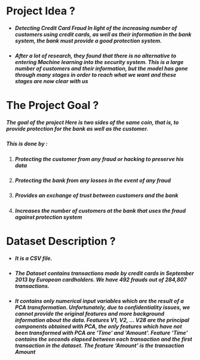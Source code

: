 # Project Idea ?

* ##### Detecting Credit Card Fraud In light of the increasing number of customers using credit cards, as well as their information in the bank system, the bank must provide a good protection system.
* ##### After a lot of research, they found that there is no alternative to entering Machine learning into the security system. This is a large number of customers and their information, but the model has gone through many stages in order to reach what we want and these stages are now clear with us

# The Project Goal ?

##### The goal of the project Here is two sides of the same coin, that is, to provide protection for the bank as well as the customer.

##### This is done by :

1. ##### Protecting the customer from any fraud or hacking to preserve his data
2. ##### Protecting the bank from any losses in the event of any fraud
3. ##### Provides an exchange of trust between customers and the bank
4. ##### Increases the number of customers at the bank that uses the fraud against protection system

# Dataset Description ?

* ##### It is a CSV file.
* ##### The Dataset contains transactions made by credit cards in September 2013 by European cardholders. We have 492 frauds out of 284,807 transactions.
* ##### It contains only numerical input variables which are the result of a PCA transformation. Unfortunately, due to confidentiality issues, we cannot provide the original features and more background information about the data. Features V1, V2, … V28 are the principal components obtained with PCA, the only features which have not been transformed with PCA are 'Time' and 'Amount'. Feature ‘Time’ contains the seconds elapsed between each transaction and the first transaction in the dataset. The feature ‘Amount’ is the transaction Amount
